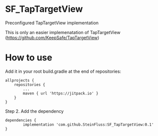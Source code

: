# SF_TapTargetView
Preconfigured TapTargetView implementation 

This is only an easier implemenatation of TapTargetView (https://github.com/KeepSafe/TapTargetView)

# How to use
Add it in your root build.gradle at the end of repositories:

	allprojects {
		repositories {
			...
			maven { url 'https://jitpack.io' }
		}
	}


Step 2. Add the dependency

	dependencies {
	        implementation 'com.github.SteinFluss:SF_TapTargetView:0.1'
	}

